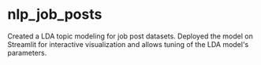 # nlp_job_posts

Created a LDA topic modeling for job post datasets. Deployed the model on Streamlit for interactive visualization and allows tuning of the LDA model's parameters.
